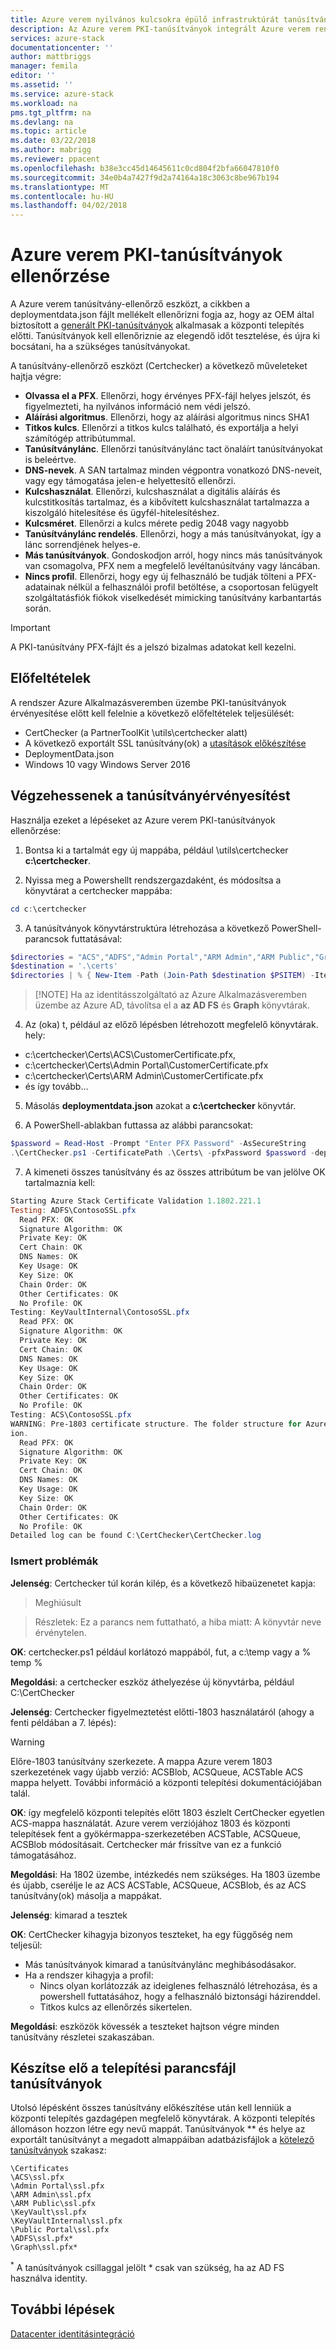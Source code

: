 ```yaml
---
title: Azure verem nyilvános kulcsokra épülő infrastruktúrát tanúsítványok integrált Azure verem rendszerek telepítés ellenőrzéséhez |} Microsoft Docs
description: Az Azure verem PKI-tanúsítványok integrált Azure verem rendszerekhez ellenőrzését ismerteti.
services: azure-stack
documentationcenter: ''
author: mattbriggs
manager: femila
editor: ''
ms.assetid: ''
ms.service: azure-stack
ms.workload: na
pms.tgt_pltfrm: na
ms.devlang: na
ms.topic: article
ms.date: 03/22/2018
ms.author: mabrigg
ms.reviewer: ppacent
ms.openlocfilehash: b38e3cc45d14645611c0cd804f2bfa66047810f0
ms.sourcegitcommit: 34e0b4a7427f9d2a74164a18c3063c8be967b194
ms.translationtype: MT
ms.contentlocale: hu-HU
ms.lasthandoff: 04/02/2018
---
```

# <a name="validate-azure-stack-pki-certificates"></a>Azure verem PKI-tanúsítványok ellenőrzése
A Azure verem tanúsítvány-ellenőrző eszközt, a cikkben a deploymentdata.json fájlt mellékelt ellenőrizni fogja az, hogy az OEM által biztosított a [generált PKI-tanúsítványok](azure-stack-get-pki-certs.md) alkalmasak a központi telepítés előtti. Tanúsítványok kell ellenőriznie az elegendő időt tesztelése, és újra ki bocsátani, ha a szükséges tanúsítványokat. 

A tanúsítvány-ellenőrző eszközt (Certchecker) a következő műveleteket hajtja végre:

- **Olvassa el a PFX**. Ellenőrzi, hogy érvényes PFX-fájl helyes jelszót, és figyelmezteti, ha nyilvános információ nem védi jelszó. 
- **Aláírási algoritmus**. Ellenőrzi, hogy az aláírási algoritmus nincs SHA1 
- **Titkos kulcs**. Ellenőrzi a titkos kulcs található, és exportálja a helyi számítógép attribútummal. 
- **Tanúsítványlánc**. Ellenőrzi tanúsítványlánc tact önaláírt tanúsítványokat is beleértve. 
- **DNS-nevek**. A SAN tartalmaz minden végpontra vonatkozó DNS-neveit, vagy egy támogatása jelen-e helyettesítő ellenőrzi. 
- **Kulcshasználat**. Ellenőrzi, kulcshasználat a digitális aláírás és kulcstitkosítás tartalmaz, és a kibővített kulcshasználat tartalmazza a kiszolgáló hitelesítése és ügyfél-hitelesítéshez. 
- **Kulcsméret**. Ellenőrzi a kulcs mérete pedig 2048 vagy nagyobb 
- **Tanúsítványlánc rendelés**. Ellenőrzi, hogy a más tanúsítványokat, így a lánc sorrendjének helyes-e. 
- **Más tanúsítványok**. Gondoskodjon arról, hogy nincs más tanúsítványok van csomagolva, PFX nem a megfelelő levéltanúsítvány vagy láncában. 
- **Nincs profil**. Ellenőrzi, hogy egy új felhasználó be tudják tölteni a PFX-adatainak nélkül a felhasználói profil betöltése, a csoportosan felügyelt szolgáltatásfiók fiókok viselkedését mimicking tanúsítvány karbantartás során.   

> [!IMPORTANT]
> A PKI-tanúsítvány PFX-fájlt és a jelszó bizalmas adatokat kell kezelni.

## <a name="prerequisites"></a>Előfeltételek
A rendszer Azure Alkalmazásveremben üzembe PKI-tanúsítványok érvényesítése előtt kell felelnie a következő előfeltételek teljesülését:
- CertChecker (a PartnerToolKit \utils\certchecker alatt)
- A következő exportált SSL tanúsítvány(ok) a [utasítások előkészítése](prepare-pki-certs.md)
- DeploymentData.json
- Windows 10 vagy Windows Server 2016

## <a name="perform-certificate-validation"></a>Végzehessenek a tanúsítványérvényesítést
Használja ezeket a lépéseket az Azure verem PKI-tanúsítványok ellenőrzése: 

1. Bontsa ki a tartalmát <partnerToolkit>egy új mappába, például \utils\certchecker **c:\certchecker**.

2. Nyissa meg a Powershellt rendszergazdaként, és módosítsa a könyvtárat a certchecker mappába:

  ```powershell
  cd c:\certchecker
  ```
 
3. A tanúsítványok könyvtárstruktúra létrehozása a következő PowerShell-parancsok futtatásával:

  ```powershell 
  $directories = "ACS","ADFS","Admin Portal","ARM Admin","ARM Public","Graph","KeyVault","KeyVaultInternal","Public Portal" 
  $destination = '.\certs' 
  $directories | % { New-Item -Path (Join-Path $destination $PSITEM) -ItemType Directory -Force}  
  ```

  >  [!NOTE]
  >  Ha az identitásszolgáltató az Azure Alkalmazásveremben üzembe az Azure AD, távolítsa el a **az AD FS** és **Graph** könyvtárak. 

4. Az (oka) t, például az előző lépésben létrehozott megfelelő könyvtárak. hely: 
  - c:\certchecker\Certs\ACS\CustomerCertificate.pfx,  
  - c:\certchecker\Certs\Admin Portal\CustomerCertificate.pfx  
  - c:\certchecker\Certs\ARM Admin\CustomerCertificate.pfx  
  - és így tovább... 

5. Másolás **deploymentdata.json** azokat a **c:\certchecker** könyvtár.

6. A PowerShell-ablakban futtassa az alábbi parancsokat: 

  ```powershell
  $password = Read-Host -Prompt "Enter PFX Password" -AsSecureString 
  .\CertChecker.ps1 -CertificatePath .\Certs\ -pfxPassword $password -deploymentDataJSONPath .\DeploymentData.json  
  ```

7. A kimeneti összes tanúsítvány és az összes attribútum be van jelölve OK tartalmaznia kell: 

  ```powershell
  Starting Azure Stack Certificate Validation 1.1802.221.1
  Testing: ADFS\ContosoSSL.pfx
    Read PFX: OK
    Signature Algorithm: OK
    Private Key: OK
    Cert Chain: OK
    DNS Names: OK
    Key Usage: OK
    Key Size: OK
    Chain Order: OK
    Other Certificates: OK
    No Profile: OK
  Testing: KeyVaultInternal\ContosoSSL.pfx
    Read PFX: OK
    Signature Algorithm: OK
    Private Key: OK
    Cert Chain: OK
    DNS Names: OK
    Key Usage: OK
    Key Size: OK
    Chain Order: OK
    Other Certificates: OK
    No Profile: OK
  Testing: ACS\ContosoSSL.pfx
  WARNING: Pre-1803 certificate structure. The folder structure for Azure Stack 1803 and above is: ACSBlob, ACSQueue, ACSTable instead of ACS folder. Refer to deployment documentation for further informat
  ion.
    Read PFX: OK
    Signature Algorithm: OK
    Private Key: OK
    Cert Chain: OK
    DNS Names: OK
    Key Usage: OK
    Key Size: OK
    Chain Order: OK
    Other Certificates: OK
    No Profile: OK
  Detailed log can be found C:\CertChecker\CertChecker.log 
  ```

### <a name="known-issues"></a>Ismert problémák 
**Jelenség**: Certchecker túl korán kilép, és a következő hibaüzenetet kapja: 
> Meghiúsult

> Részletek: Ez a parancs nem futtatható, a hiba miatt: A könyvtár neve érvénytelen. 

**OK**: certchecker.ps1 például korlátozó mappából, fut, a c:\temp vagy a % temp % 

**Megoldási**: a certchecker eszköz áthelyezése új könyvtárba, például C:\CertChecker 


**Jelenség**: Certchecker figyelmeztetést előtti-1803 használatáról (ahogy a fenti példában a 7. lépés):

> [!WARNING]
> Előre-1803 tanúsítvány szerkezete. A mappa Azure verem 1803 szerkezetének vagy újabb verzió: ACSBlob, ACSQueue, ACSTable ACS mappa helyett. További információ a központi telepítési dokumentációjában talál.

**OK**: így megfelelő központi telepítés előtt 1803 észlelt CertChecker egyetlen ACS-mappa használatát. Azure verem verziójához 1803 és központi telepítések fent a gyökérmappa-szerkezetében ACSTable, ACSQueue, ACSBlob módosításait. Certchecker már frissítve van ez a funkció támogatásához.

**Megoldási**: Ha 1802 üzembe, intézkedés nem szükséges. Ha 1803 üzembe és újabb, cserélje le az ACS ACSTable, ACSQueue, ACSBlob, és az ACS tanúsítvány(ok) másolja a mappákat.

**Jelenség**: kimarad a tesztek

**OK**: CertChecker kihagyja bizonyos teszteket, ha egy függőség nem teljesül:
- Más tanúsítványok kimarad a tanúsítványlánc meghibásodásakor.
- Ha a rendszer kihagyja a profil:
  - Nincs olyan korlátozzák az ideiglenes felhasználó létrehozása, és a powershell futtatásához, hogy a felhasználó biztonsági házirenddel.
  - Titkos kulcs az ellenőrzés sikertelen.

**Megoldási**: eszközök kövessék a teszteket hajtson végre minden tanúsítvány részletei szakaszában.


## <a name="prepare-deployment-script-certificates"></a>Készítse elő a telepítési parancsfájl tanúsítványok 
Utolsó lépésként összes tanúsítvány előkészítése után kell lenniük a központi telepítés gazdagépen megfelelő könyvtárak. A központi telepítés állomáson hozzon létre egy nevű mappát. Tanúsítványok ** és helye az exportált tanúsítványt a megadott almappáiban adatbázisfájlok a [kötelező tanúsítványok](https://docs.microsoft.com/azure/azure-stack/azure-stack-pki-certs#mandatory-certificates) szakasz:

```
\Certificates
\ACS\ssl.pfx
\Admin Portal\ssl.pfx
\ARM Admin\ssl.pfx
\ARM Public\ssl.pfx
\KeyVault\ssl.pfx
\KeyVaultInternal\ssl.pfx
\Public Portal\ssl.pfx
\ADFS\ssl.pfx*
\Graph\ssl.pfx*
```

<sup>*</sup> A tanúsítványok csillaggal jelölt * csak van szükség, ha az AD FS használva identity.


## <a name="next-steps"></a>További lépések
[Datacenter identitásintegráció](azure-stack-integrate-identity.md)